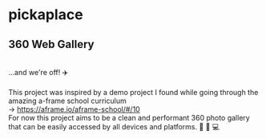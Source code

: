 # pickaplace
## 360 Web Gallery
<br>...and we're off! ✈️
<br>
<br> This project was inspired by a demo project I found while going through the amazing a-frame school curriculum <br>-> https://aframe.io/aframe-school/#/10
<br> For now this project aims to be a clean and performant 360 photo gallery that can be easily accessed by all devices and platforms. 📱 🥽 💻
